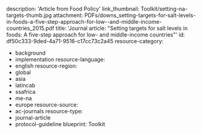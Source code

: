 description: 'Article from Food Policy'
link_thumbnail: Toolkit/setting-na-targets-thumb.jpg
attachment: PDFs/downs_setting-targets-for-salt-levels-in-foods-a-five-step-approach-for-low--and-middle-income-countries_2015.pdf
title: 'Journal article: "Setting targets for salt levels in foods: A five-step approach for low- and middle-income countries"'
id: df50c333-9ded-4a71-9516-c17cc73c2a45
resource-category:
  - background
  - implementation
resource-language:
  - english
resource-region:
  - global
  - asia
  - latincab
  - ssafrica
  - me-na
  - europe
resource-source:
  - ac-journals
resource-type:
  - journal-article
  - protocol-guideline
blueprint: Toolkit
